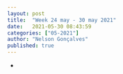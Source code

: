 ```yaml
---
layout: post
title:  "Week 24 may - 30 may 2021"
date:   2021-05-30 08:43:59
categories: ["05-2021"]
author: "Nelson Gonçalves"
published: true
---
```


*

 
